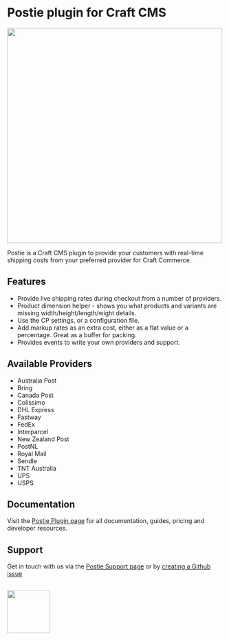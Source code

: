 # Postie plugin for Craft CMS
<img width="500" src="https://verbb.imgix.net/plugins/postie/postie-social-card.png?v=1">

Postie is a Craft CMS plugin to provide your customers with real-time shipping costs from your preferred provider for Craft Commerce.

## Features
- Provide live shipping rates during checkout from a number of providers.
- Product dimension helper - shows you what products and variants are missing width/height/length/wight details.
- Use the CP settings, or a configuration file.
- Add markup rates as an extra cost, either as a flat value or a percentage. Great as a buffer for packing.
- Provides events to write your own providers and support.

## Available Providers
- Australia Post
- Bring
- Canada Post
- Colissimo
- DHL Express
- Fastway
- FedEx
- Interparcel
- New Zealand Post
- PostNL
- Royal Mail
- Sendle
- TNT Australia
- UPS
- USPS
 
## Documentation
Visit the [Postie Plugin page](https://verbb.io/craft-plugins/postie) for all documentation, guides, pricing and developer resources.

## Support
Get in touch with us via the [Postie Support page](https://verbb.io/craft-plugins/postie/support) or by [creating a Github issue](https://github.com/verbb/postie/issues)

<h2></h2>

<a href="https://verbb.io" target="_blank">
    <img width="100" src="https://verbb.io/assets/img/verbb-pill.svg">
</a>
